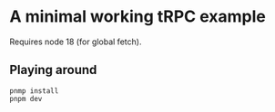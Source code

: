 # A minimal working tRPC example

Requires node 18 (for global fetch).

## Playing around

``` shell
pnmp install
pnpm dev
```
